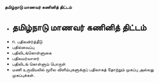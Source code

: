 **தமிழ்நாடு மாணவர் கணினித் திட்டம்**
- # தமிழ்நாடு மாணவர் கணினித் திட்டம்
- n. பதிலன்ர்த்தீடு
- பதில்வைப்பு
- பதிலிடங்கொள்ளுகை
- பதிலமர்வாளர்
- பதிலிடங் கொள்ளும் பொருள்
- மணி உருவியலில் மூலை விளிம்புகளுக்குப் பதிலாகத் தோற்றும் முகப்பு அல்லது முகப்புக்கள்.

